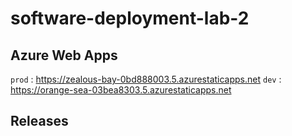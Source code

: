 # software-deployment-lab-2

## Azure Web Apps
`prod` : https://zealous-bay-0bd888003.5.azurestaticapps.net
`dev` : https://orange-sea-03bea8303.5.azurestaticapps.net

## 

## Releases

